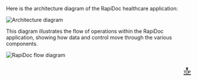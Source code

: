 Here is the architecture diagram of the RapiDoc healthcare application:

![Architecture diagram](https://github.com/TejaswiKandunuri/RAPIDOC-HEALTHCARE-WEBSITE-/assets/110902627/5184e0e4-f430-4348-95f5-afe7855a9ef1)

This diagram illustrates the flow of operations within the RapiDoc application, showing how data and control move through the various components.

![RapiDoc flow diagram](https://github.com/TejaswiKandunuri/RAPIDOC-HEALTHCARE-WEBSITE-/assets/110902627/df749559-19a6-4f84-b082-692eed63fd67)

<p align="right"><a href="#top" style="font-size: 29px;">🔝</a></p>
